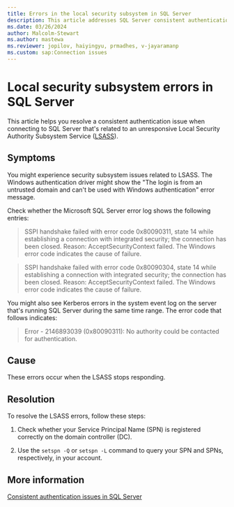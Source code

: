 ```yaml
---
title: Errors in the local security subsystem in SQL Server
description: This article addresses SQL Server consistent authentication issues related to the local security subsystem.
ms.date: 03/26/2024
author: Malcolm-Stewart
ms.author: mastewa
ms.reviewer: jopilov, haiyingyu, prmadhes, v-jayaramanp
ms.custom: sap:Connection issues
---
```


# Local security subsystem errors in SQL Server

This article helps you resolve a consistent authentication issue when connecting to SQL Server that's related to an unresponsive Local Security Authority Subsystem Service ([LSASS](/windows-server/security/credentials-protection-and-management/credentials-protection-and-management)).

## Symptoms

You might experience security subsystem issues related to LSASS. The Windows authentication driver might show the "The login is from an untrusted domain and can't be used with Windows authentication" error message.

Check whether the Microsoft SQL Server error log shows the following entries:

> SSPI handshake failed with error code 0x80090311, state 14 while establishing a connection with integrated security; the connection has been closed. Reason: AcceptSecurityContext failed. The Windows error code indicates the cause of failure.

> SSPI handshake failed with error code 0x80090304, state 14 while establishing a connection with integrated security; the connection has been closed. Reason: AcceptSecurityContext failed. The Windows error code indicates the cause of failure.

You might also see Kerberos errors in the system event log on the server that's running SQL Server during the same time range. The error code that follows indicates:

> Error - 2146893039 (0x80090311): No authority could be contacted for authentication.

## Cause

These errors occur when the LSASS stops responding.

## Resolution

To resolve the LSASS errors, follow these steps:

1. Check whether your Service Principal Name (SPN) is registered correctly on the domain controller (DC).

1. Use the `setspn -Q` or `setspn -L` command to query your SPN and SPNs, respectively, in your account.

## More information

[Consistent authentication issues in SQL Server](consistent-authentication-connectivity-issues.md)